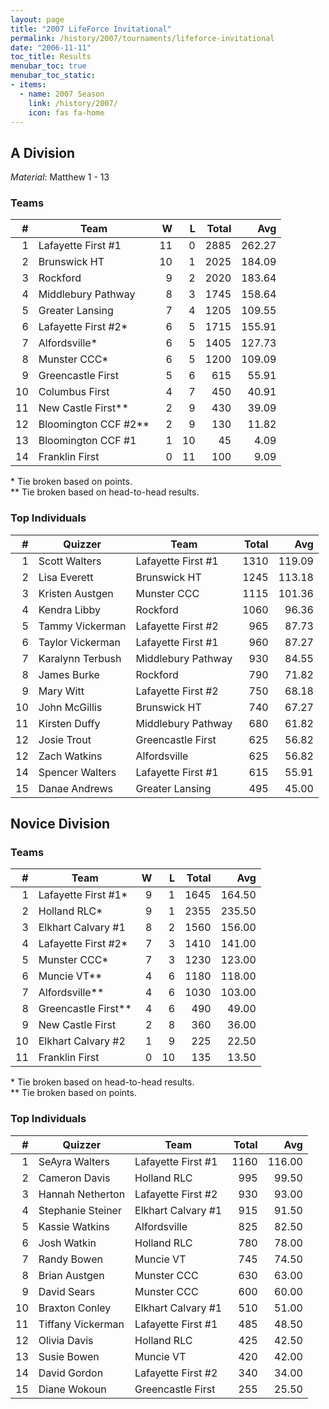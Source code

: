 ```yaml
---
layout: page
title: "2007 LifeForce Invitational"
permalink: /history/2007/tournaments/lifeforce-invitational
date: "2006-11-11"
toc_title: Results
menubar_toc: true
menubar_toc_static:
- items:
  - name: 2007 Season
    link: /history/2007/
    icon: fas fa-home
---
```


## A Division

*Material*: Matthew 1 - 13

### Teams

|    # | Team                 |    W |    L | Total |    Avg |
| ---: | -------------------- | ---: | ---: | ----: | -----: |
|    1 | Lafayette First #1   |   11 |    0 |  2885 | 262.27 |
|    2 | Brunswick HT         |   10 |    1 |  2025 | 184.09 |
|    3 | Rockford             |    9 |    2 |  2020 | 183.64 |
|    4 | Middlebury Pathway   |    8 |    3 |  1745 | 158.64 |
|    5 | Greater Lansing      |    7 |    4 |  1205 | 109.55 |
|    6 | Lafayette First #2*  |    6 |    5 |  1715 | 155.91 |
|    7 | Alfordsville*        |    6 |    5 |  1405 | 127.73 |
|    8 | Munster CCC*         |    6 |    5 |  1200 | 109.09 |
|    9 | Greencastle First    |    5 |    6 |   615 |  55.91 |
|   10 | Columbus First       |    4 |    7 |   450 |  40.91 |
|   11 | New Castle First**   |    2 |    9 |   430 |  39.09 |
|   12 | Bloomington CCF #2** |    2 |    9 |   130 |  11.82 |
|   13 | Bloomington CCF #1   |    1 |   10 |    45 |   4.09 |
|   14 | Franklin First       |    0 |   11 |   100 |   9.09 |

\* Tie broken based on points.\
\*\* Tie broken based on head-to-head results.

### Top Individuals

|    # | Quizzer          | Team               | Total |    Avg |
| ---: | ---------------- | ------------------ | ----: | -----: |
|    1 | Scott Walters    | Lafayette First #1 |  1310 | 119.09 |
|    2 | Lisa Everett     | Brunswick HT       |  1245 | 113.18 |
|    3 | Kristen Austgen  | Munster CCC        |  1115 | 101.36 |
|    4 | Kendra Libby     | Rockford           |  1060 |  96.36 |
|    5 | Tammy Vickerman  | Lafayette First #2 |   965 |  87.73 |
|    6 | Taylor Vickerman | Lafayette First #1 |   960 |  87.27 |
|    7 | Karalynn Terbush | Middlebury Pathway |   930 |  84.55 |
|    8 | James Burke      | Rockford           |   790 |  71.82 |
|    9 | Mary Witt        | Lafayette First #2 |   750 |  68.18 |
|   10 | John McGillis    | Brunswick HT       |   740 |  67.27 |
|   11 | Kirsten Duffy    | Middlebury Pathway |   680 |  61.82 |
|   12 | Josie Trout      | Greencastle First  |   625 |  56.82 |
|   12 | Zach Watkins     | Alfordsville       |   625 |  56.82 |
|   14 | Spencer Walters  | Lafayette First #1 |   615 |  55.91 |
|   15 | Danae Andrews    | Greater Lansing    |   495 |  45.00 |

## Novice Division

### Teams

|    # | Team                |    W |    L | Total |    Avg |
| ---: | ------------------- | ---: | ---: | ----: | -----: |
|    1 | Lafayette First #1* |    9 |    1 |  1645 | 164.50 |
|    2 | Holland RLC*        |    9 |    1 |  2355 | 235.50 |
|    3 | Elkhart Calvary #1  |    8 |    2 |  1560 | 156.00 |
|    4 | Lafayette First #2* |    7 |    3 |  1410 | 141.00 |
|    5 | Munster CCC*        |    7 |    3 |  1230 | 123.00 |
|    6 | Muncie VT**         |    4 |    6 |  1180 | 118.00 |
|    7 | Alfordsville**      |    4 |    6 |  1030 | 103.00 |
|    8 | Greencastle First** |    4 |    6 |   490 |  49.00 |
|    9 | New Castle First    |    2 |    8 |   360 |  36.00 |
|   10 | Elkhart Calvary #2  |    1 |    9 |   225 |  22.50 |
|   11 | Franklin First      |    0 |   10 |   135 |  13.50 |

\* Tie broken based on head-to-head results.\
\*\* Tie broken based on points.

### Top Individuals

|    # | Quizzer           | Team               | Total |    Avg |
| ---: | ----------------- | ------------------ | ----: | -----: |
|    1 | SeAyra Walters    | Lafayette First #1 |  1160 | 116.00 |
|    2 | Cameron Davis     | Holland RLC        |   995 |  99.50 |
|    3 | Hannah Netherton  | Lafayette First #2 |   930 |  93.00 |
|    4 | Stephanie Steiner | Elkhart Calvary #1 |   915 |  91.50 |
|    5 | Kassie Watkins    | Alfordsville       |   825 |  82.50 |
|    6 | Josh Watkin       | Holland RLC        |   780 |  78.00 |
|    7 | Randy Bowen       | Muncie VT          |   745 |  74.50 |
|    8 | Brian Austgen     | Munster CCC        |   630 |  63.00 |
|    9 | David Sears       | Munster CCC        |   600 |  60.00 |
|   10 | Braxton Conley    | Elkhart Calvary #1 |   510 |  51.00 |
|   11 | Tiffany Vickerman | Lafayette First #1 |   485 |  48.50 |
|   12 | Olivia Davis      | Holland RLC        |   425 |  42.50 |
|   13 | Susie Bowen       | Muncie VT          |   420 |  42.00 |
|   14 | David Gordon      | Lafayette First #2 |   340 |  34.00 |
|   15 | Diane Wokoun      | Greencastle First  |   255 |  25.50 |
